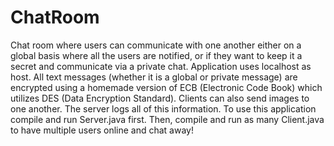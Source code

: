 # ChatRoom
Chat room where users can communicate with one another either on a global basis where all the users are notified, or if they want to keep it a secret and communicate via a private chat. Application uses localhost as host. All text messages (whether it is a global or private message) are encrypted using a homemade version of ECB (Electronic Code Book) which utilizes DES (Data Encryption Standard). Clients can also send images to one another. The server logs all of this information.
To use this application compile and run Server.java first. Then, compile and run as many Client.java to have multiple users online and chat away!
